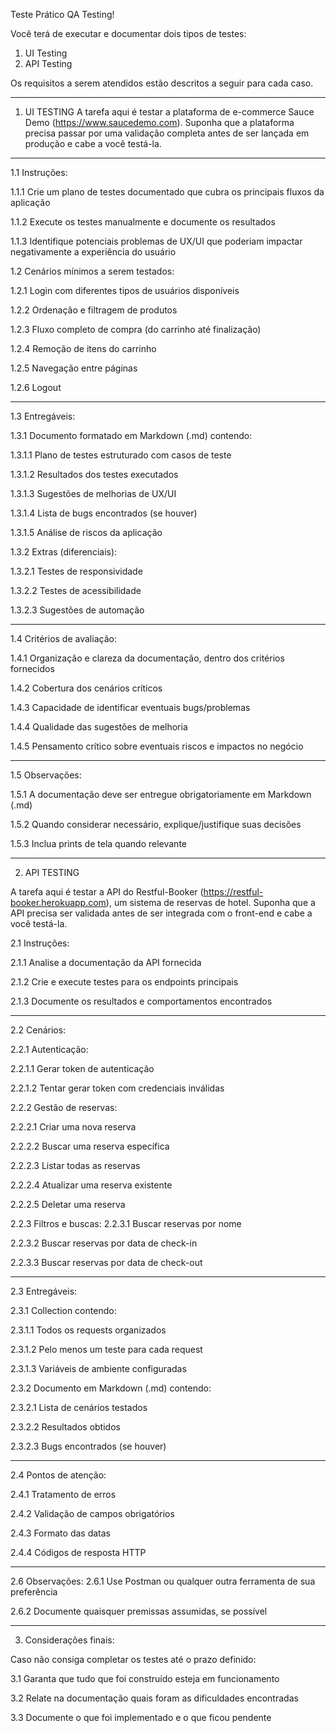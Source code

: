 Teste Prático QA Testing!

Você terá de executar e documentar dois tipos de testes:
1. UI Testing
2. API Testing

Os requisitos a serem atendidos estão descritos a seguir para cada caso.

---------------------------------

1. UI TESTING
A tarefa aqui é testar a plataforma de e-commerce Sauce Demo (https://www.saucedemo.com). Suponha que a plataforma precisa passar por uma validação completa antes de ser lançada em produção e cabe a você testá-la. 

---------------------------------

1.1 Instruções:

1.1.1 Crie um plano de testes documentado que cubra os principais fluxos da aplicação

1.1.2 Execute os testes manualmente e documente os resultados 

1.1.3 Identifique potenciais problemas de UX/UI que poderiam impactar negativamente a experiência do usuário 

1.2 Cenários mínimos a serem testados:

1.2.1 Login com diferentes tipos de usuários disponíveis 

1.2.2 Ordenação e filtragem de produtos 

1.2.3 Fluxo completo de compra (do carrinho até finalização) 

1.2.4 Remoção de itens do carrinho 

1.2.5 Navegação entre páginas 

1.2.6 Logout

---------------------------------

1.3 Entregáveis:

1.3.1 Documento formatado em Markdown (.md) contendo:

1.3.1.1 Plano de testes estruturado com casos de teste

1.3.1.2 Resultados dos testes executados

1.3.1.3 Sugestões de melhorias de UX/UI

1.3.1.4 Lista de bugs encontrados (se houver)

1.3.1.5 Análise de riscos da aplicação

1.3.2 Extras (diferenciais):

1.3.2.1 Testes de responsividade

1.3.2.2 Testes de acessibilidade

1.3.2.3 Sugestões de automação

---------------------------------

1.4 Critérios de avaliação:

1.4.1 Organização e clareza da documentação, dentro dos critérios fornecidos

1.4.2 Cobertura dos cenários críticos

1.4.3 Capacidade de identificar eventuais bugs/problemas

1.4.4 Qualidade das sugestões de melhoria

1.4.5 Pensamento crítico sobre eventuais riscos e impactos no negócio

---------------------------------

1.5 Observações:

1.5.1 A documentação deve ser entregue obrigatoriamente em Markdown (.md)

1.5.2 Quando considerar necessário, explique/justifique suas decisões

1.5.3 Inclua prints de tela quando relevante

---------------------------------

2. API TESTING

A tarefa aqui é testar a API do Restful-Booker (https://restful-booker.herokuapp.com), um sistema de reservas de hotel. Suponha que a API precisa ser validada antes de ser integrada com o front-end e cabe a você testá-la. 

2.1 Instruções:

2.1.1 Analise a documentação da API fornecida 

2.1.2 Crie e execute testes para os endpoints principais 

2.1.3 Documente os resultados e comportamentos encontrados 

---------------------------------

2.2 Cenários:

2.2.1 Autenticação:

2.2.1.1 Gerar token de autenticação 

2.2.1.2 Tentar gerar token com credenciais inválidas

2.2.2 Gestão de reservas:

2.2.2.1 Criar uma nova reserva 

2.2.2.2 Buscar uma reserva específica 

2.2.2.3 Listar todas as reservas 

2.2.2.4 Atualizar uma reserva existente 

2.2.2.5 Deletar uma reserva

2.2.3 Filtros e buscas:
2.2.3.1 Buscar reservas por nome 

2.2.3.2 Buscar reservas por data de check-in 

2.2.3.3 Buscar reservas por data de check-out 

---------------------------------

2.3 Entregáveis:

2.3.1 Collection contendo: 

2.3.1.1 Todos os requests organizados

2.3.1.2 Pelo menos um teste para cada request 

2.3.1.3 Variáveis de ambiente configuradas 

2.3.2 Documento em Markdown (.md) contendo: 

2.3.2.1 Lista de cenários testados 

2.3.2.2 Resultados obtidos 

2.3.2.3 Bugs encontrados (se houver)

---------------------------------

2.4 Pontos de atenção:

2.4.1 Tratamento de erros 

2.4.2 Validação de campos obrigatórios

2.4.3 Formato das datas 

2.4.4 Códigos de resposta HTTP 

---------------------------------

2.6 Observações:
2.6.1 Use Postman ou qualquer outra ferramenta de sua preferência 

2.6.2 Documente quaisquer premissas assumidas, se possível

-----------------------------------
3. Considerações finais:

Caso não consiga completar os testes até o prazo definido:

3.1 Garanta que tudo que foi construído esteja em funcionamento

3.2 Relate na documentação quais foram as dificuldades encontradas

3.3 Documente o que foi implementado e o que ficou pendente
